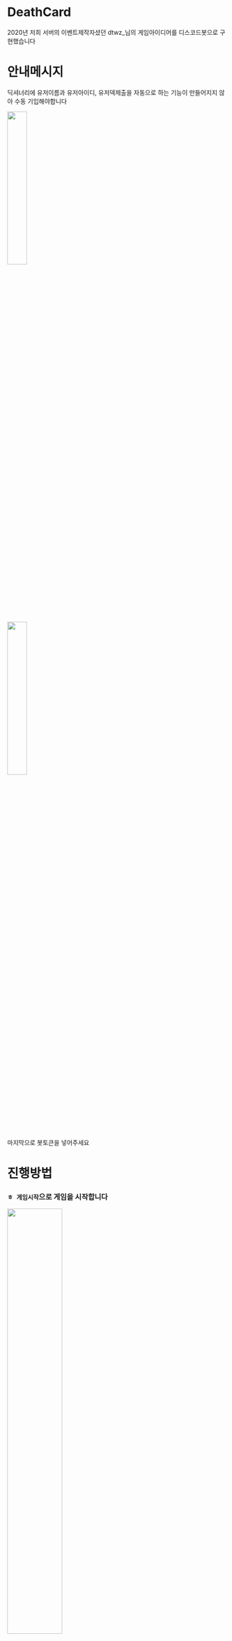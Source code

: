 # DeathCard
2020년 저희 서버의 이벤트제작자셨던 dtwz_님의 게임아이디어를 디스코드봇으로 구현했습니다

# 안내메시지
딕셔너리에 유저이름과 유저아이디, 유저덱제출을 자동으로 하는 기능이 만들어지지 않아 수동 기입해야합니다

<img src="https://github.com/GAMZAMANDU/DeathCard/assets/157395300/e0147c33-84d7-4b7d-b767-1390579a0310" width="30%">
<br>
<img src="https://github.com/GAMZAMANDU/DeathCard/assets/157395300/9d8a3cab-066e-4b6c-84ca-4e88a9f59bba" width="30%">

마지막으로 봇토큰을 넣어주세요 

# 진행방법
### `ㅎ 게임시작`으로 게임을 시작합니다
<img src="https://github.com/GAMZAMANDU/DeathCard/assets/157395300/2847af3f-62ed-4f4a-a828-8205ee9db4b4" width="50%">
<br>
<br>

### 순서대로 카드제출을 요청하는 메시지가 DM으로 전송됩니다
<img src="https://github.com/GAMZAMANDU/DeathCard/assets/157395300/4f57b316-bf37-4d92-aa79-1aefb904cd19" width="50%">
<br>

아래 설렉트바를 누르면 제출할 카드를 선택할 수 있습니다
- 제출조건에 부합하지 않는 카드는 노출되지 않습니다
- 카드제출 시간은 60초입니다, 시간내에 제출하지 않는다면 랜덤한 카드가 제출됩니다.
<img src="https://github.com/GAMZAMANDU/DeathCard/assets/157395300/510b7b6d-4e26-4631-bedf-a49f0ef662e9" width="30%">
<br>
<br>

### 게임진행 상황이 게임을 시작한 채널에 전송됩니다
<img src="https://github.com/GAMZAMANDU/DeathCard/assets/157395300/e51662c3-bbc4-40f1-8884-899bcd609d53" width="30%">
<br>
<br>

### 게임이 끝나면 종료됩니다
<img src="https://github.com/GAMZAMANDU/DeathCard/assets/157395300/e42d0a24-e3de-4210-8f9b-b4b0943de092" width="20%">
<br>
<br>

# 추가적인 봇 명령어
1. `ㅎ 진행상황` ㅡ 게임의 모든 카드를 보여줍니다 (DM으로 전송됨)
<img src="https://github.com/GAMZAMANDU/DeathCard/assets/157395300/ed9cf546-2a21-453e-a9c7-0791ef79e1c5" width="20%">
<br>
<br>

2. `ㅎ 게임설명`
- 간단한 게임 설명메시지가 전송됩니다
<br>
<br>

# 게임규칙

**< 데스노트 카드게임 >**

개인전입니다.

순서를 정하고,돌아가면서 카드를 냅니다. 조건으로 인해 카드를 낼 수 없을 경우 카드 1장을 버립니다. 모든 유저가 가진 카드가 0장이 되면 게임이 끝납니다.
게임이 끝난 뒤, 낸 카드의 점수의 합이 가장 높은 사람이 승리합니다.


필수 카드 : 무조건 넣어야 하는 카드입니다.

**키라 카드** `+7` (2장)
> 다음 유저를 공격합니다.
> 공격을 받은 경우, 공격을 막는(키라 뒤에 낼 수 있는) 카드 또는 아무 때나 낼 수 있는 카드만 낼 수 있습니다.

**의사 카드** `+3`
> 아무 때나 낼 수 있습니다.

시민팀 선택 카드 : 이 중 하나만 무조건 넣어야 하는 카드입니다.

**경찰A 카드** `+6`
> 키라가 공격했을 때에만 낼 수 있습니다.

**경찰B 카드** `+3`
> 키라가 공격했을 때에만 낼 수 있습니다.
> 다시 자신의 차례가 돌아올 때까지 키라 카드를 아무도 사용하지 못하게 합니다.

특수 카드 : 이 중 4장만 무조건 가지고 있어야 합니다.

**건달 카드** `+3`
> 다른 모든 유저의 점수를 3점씩 깎습니다.

**주술사 카드** `+0`
> 다음 턴에 내는 카드의 점수가 12점으로 고정됩니다. 
> (12점으로 고정된 카드의 점수는 변하지 않습니다 , __주술사 효과를 받는 카드는 추가 점수 획득 능력이 발동되지 않습니다__)

**용병 카드** `+5`
> 공격받았을 때만 사용 가능합니다.
> 다음 턴, 시전자가 공격을 하는 효과 발동 시 이전 유저에게 공격 효과가 적용됩니다.

**마술사 카드** `+4`
> 다음 상대가 내는 카드의 점수를 1/2로 변경합니다. (소수값 버림)

**기자 카드** `+4`
> 카드를 낼 때 자신의 이전 또는 다음의 유저 둘 중 한 명을 지정하고
> 카드를 하나 지정, 
> 지정된 유저가 지정된 카드를 가지고 있으며, 그 카드를 낼 수 있는 상황인 경우
> 지정된 유저의 의지와 상관 없이 다음 턴에 해당 카드를 내게 합니다.

# 미완성된 카드
해커의 효과가 다중적용 될 때 매끄럽지 못한 비정상적인 효과가 적용될 수 있습니다.
